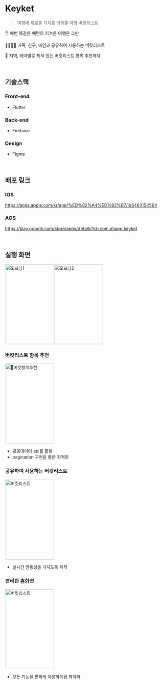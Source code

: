 # Keyket
> 여행에 새로운 가치를 더해줄 여행 버킷리스트

✋ 매번 똑같은 패턴의 지겨운 여행은 그만

👨‍👩‍👧‍👦 가족, 친구, 애인과 공유하여 사용하는 버킷리스트

🎢 지역, 테마별로 특색 있는 버킷리스트 항목 추천까지

<br/>


## 기술스택

### Front-end

- Flutter

### Back-end

- Firebase


### Design

- Figma
<br/>

## 배포 링크

### IOS
https://apps.apple.com/kr/app/%ED%82%A4%ED%82%B7/id6463154564

### AOS
https://play.google.com/store/apps/details?id=com.dhapp.keyket

<br/>

## 실행 화면
<img alt="오프닝1" src="https://github.com/pdh0927/keyket/assets/67888951/2e6f45ff-7648-4651-8ea7-ce1a45694851" width = "160" height = "260"><img alt="오프닝2" src="https://github.com/pdh0927/keyket/assets/67888951/7989267c-877c-44a2-851f-7bcb20f17889" width = "160" height = "260">


### 버킷리스트 항목 추천
<img alt="버킷항목추천" src="https://github.com/pdh0927/keyket/assets/67888951/c54ed370-125e-40c3-81ec-9f52e37cd0d9" width = "160" height = "260">

- 공공데이터 api를 활용
- pagination 구현을 통한 최적화

### 공유하여 사용하는 버킷리스트
<img alt="버킷리스트" src="https://github.com/pdh0927/keyket/assets/67888951/0ed54685-8350-4157-8a3f-3875c45bbf9b" width = "160" height = "260">

- 실시간 연동성을 가지도록 제작

### 편리한 홈화면
<img alt="버킷리스트" src="https://github.com/pdh0927/keyket/assets/67888951/10db3268-b2ec-47da-b582-0b97f33c1600" width = "160" height = "260">

- 모든 기능을 편하게 이용하게끔 최적화

  
